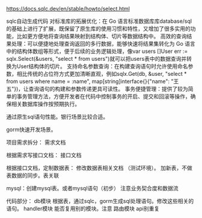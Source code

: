 https://docs.sqlc.dev/en/stable/howto/select.html

sqlc自动生成代码
对标准库的拓展优化：在 Go 语言标准数据库库database/sql的基础上进行了扩展，既保留了原生库的使用习惯和特性，又增加了很多实用的功能，比如更方便地将查询结果映射到结构体、切片等数据结构中。
高效的查询结果处理：可以便捷地处理查询返回的多行数据，能够快速将结果集转化为 Go 语言中的结构体数组等形式，便于后续的业务逻辑处理，像var users []User err := sqlx.Select(&users, "select * from users")就可以把users表中的数据查询并转换为User结构体的切片。
支持命名参数查询：在构建查询语句时允许使用命名参数，相比传统的占位符方式更加清晰直观，例如sqlx.Get(db, &user, "select * from users where name = :name", map[string]interface{}{"name": "王五"})，让查询语句的构建和参数传递更具可读性。
事务便捷管理：提供了较为简单的事务管理方法，方便开发者在代码中控制事务的开启、提交和回滚等操作，确保相关数据库操作按预期执行。

通过原生sql语句性能。银行场景比较合适。

gorm快速开发场景。


项目需求拆分：
需求文档

根据需求写接口文档：
接口文档

根据接口文档，定制数据表：
修改数据表相关文档 （测试环境）。
加新表，不做表数据的同步。表关联


mysql：创建mysql表。或者mysql语句（初步）
注意业务契合度和数据流

<!-- 根据测试数据，添加到表内。 -->
代码部分：
db模块
根据表，通过sqlc，gorm生成sql处理语句。修改这些相关的语句。
handler模块
能否复用别的模块。注意
路由模块
api别重复






